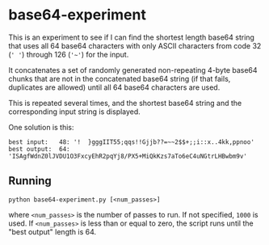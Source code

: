 # base64-experiment

This is an experiment to see if I can find the shortest length base64 string
that uses all 64 base64 characters with only ASCII characters from code 32
(`' '`) through 126 (`'~'`) for the input.

It concatenates a set of randomly generated non-repeating 4-byte base64 chunks
that are not in the concatenated base64 string (if that fails, duplicates are
allowed) until all 64 base64 characters are used.

This is repeated several times, and the shortest base64 string and the
corresponding input string is displayed.

One solution is this:

```
best input:   48: '!  }gggIIT55;qqs!!Gjjb??=~~2$$+;;i::x..4kk,ppnoo'
best output:  64: 'ISAgfWdnZ0lJVDU1O3FxcyEhR2pqYj8/PX5+MiQkKzs7aTo6eC4uNGtrLHBwbm9v'
```

## Running

```
python base64-experiment.py [<num_passes>]
```

where `<num_passes>` is the number of passes to run. If not specified, `1000`
is used. If `<num_passes>` is less than or equal to zero, the script runs
until the "best output" length is 64.
